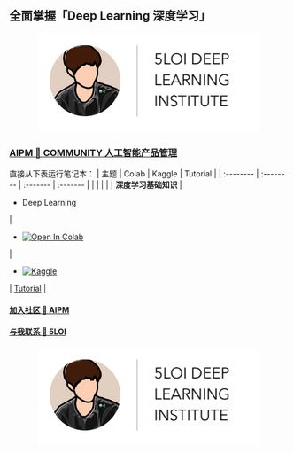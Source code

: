 ## 全面掌握「Deep Learning 深度学习」

<center><a href="https://theforage.cn/community"> <img src="Deep_Learning/images/DLI_Header.png" alt="AIPM🌿" style="width: 400px;"/> </a></center>

### [AIPM 🌿 COMMUNITY 人工智能产品管理](https://roadmaps.feishu.cn/wiki/RykrwFxPiiU4T7kZ63bc7Lqdnch)

直接从下表运行笔记本：
| 主题 | Colab | Kaggle | Tutorial |
| :-------- | :-------- | :------- | :------- |
| | | | |
**深度学习基础知识**
|<ul><li>Deep Learning</li></ul>|<ul><li>[![Open In Colab](https://colab.research.google.com/assets/colab-badge.svg)](https://colab.research.google.com/github/wuloi/5loi-Deep-Learning/blob/zh/Deep_Learning/zh/workshops/1/00_jupyterlab.ipynb)</li></ul>|<ul><li>[![Kaggle](https://kaggle.com/static/images/open-in-kaggle.svg)](https://kaggle.com/kernels/welcome?src=https://github.com/wuloi/5loi-Deep-Learning/blob/zh/Deep_Learning/zh/workshops/1/00_jupyterlab.ipynb)</li></ul>| [Tutorial](https://www.5loi.com/academic) |


#### [加入社区 🌿 AIPM](https://www.theforage.cn/community)
#### [与我联系 🐬 5LOI](https://5loi.com/about_loi)

<center><a href="https://5loi.com/about_loi"> <img src="Deep_Learning/images/DLI_Header.png" alt="5LOI🐬" style="width: 400px;"/> </a></center>
